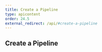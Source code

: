 ```yaml
---
title: Create a Pipeline
type: apicontent
order: 24.5
external_redirect: /api/#create-a-pipeline
---
```


## Create a Pipeline
